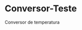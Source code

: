 # Conversor-Teste
Conversor de temperatura
<img source="https://github.com/marcelo504/Conversor-Teste/blob/master/s-l1600.jpg">  
